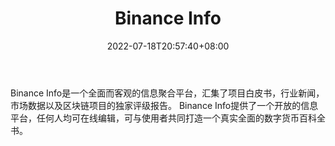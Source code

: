 ﻿---
weight: 
title: "Binance Info"
description: "Binance Info是一个全面而客观的信息聚合平台，汇集了项目白皮书，行业新闻，市场数据以及区块链项目的独家评级报告"
date: 2022-07-18T20:57:40+08:00
lastmod: 2022-07-18T09:57:40+08:00
draft: false
authors: ["Cindy"]
featuredImage: "binance-info.jpg"
link: "https://www.binance.info/zh-CN"
tags: ["数据收集","Binance Info"]
categories: ["navigation"]
navigation: ["数据收集"]
lightgallery: true
toc: true
pinned: false
recommend: false
recommend1: false
---
Binance Info是一个全面而客观的信息聚合平台，汇集了项目白皮书，行业新闻，市场数据以及区块链项目的独家评级报告。 Binance Info提供了一个开放的信息平台，任何人均可在线编辑，可与使用者共同打造一个真实全面的数字货币百科全书。
